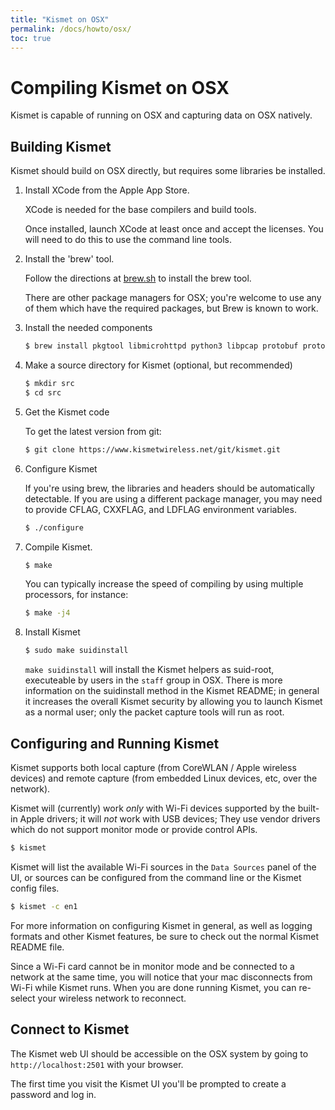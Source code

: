 ```yaml
---
title: "Kismet on OSX"
permalink: /docs/howto/osx/
toc: true
---
```


# Compiling Kismet on OSX

Kismet is capable of running on OSX and capturing data on OSX natively.

## Building Kismet

Kismet should build on OSX directly, but requires some libraries be installed.

1. Install XCode from the Apple App Store.   

    XCode is needed for the base compilers and build tools.
    
    Once installed, launch XCode at least once and accept the licenses.  You will need to do this to use the command line tools.

2. Install the 'brew' tool.

    Follow the directions at [brew.sh](https://brew.sh) to install the brew tool.

    There are other package managers for OSX; you're welcome to use any of them which have the required packages, but Brew is known to work.

3. Install the needed components

    ```bash
    $ brew install pkgtool libmicrohttpd python3 libpcap protobuf protobuf-c pcre
    ```

4. Make a source directory for Kismet (optional, but recommended)

    ```bash
    $ mkdir src
    $ cd src
    ```

5. Get the Kismet code

    To get the latest version from git:

    ```bash
    $ git clone https://www.kismetwireless.net/git/kismet.git
    ```

6. Configure Kismet

    If you're using brew, the libraries and headers should be automatically detectable.  If you are using a different package manager, you may need to provide CFLAG, CXXFLAG, and LDFLAG environment variables.
   
    ```bash
    $ ./configure
    ```

7. Compile Kismet.

    ```bash
    $ make
    ```

    You can typically increase the speed of compiling by using multiple processors, for instance:

    ```bash
    $ make -j4
    ```
   
8. Install Kismet

    ```bash
    $ sudo make suidinstall
    ```

    `make suidinstall` will install the Kismet helpers as suid-root, executeable by users in the `staff` group in OSX.  There is more information on the suidinstall method in the Kismet README; in general it increases the overall Kismet security by allowing you to launch Kismet as a normal user; only the packet capture tools will run as root.

## Configuring and Running Kismet

Kismet supports both local capture (from CoreWLAN / Apple wireless devices) and remote capture (from embedded Linux devices, etc, over the network).

Kismet will (currently) work *only* with Wi-Fi devices supported by the built-in Apple drivers; it will *not* work with USB devices; They use vendor drivers which do not support monitor mode or provide control APIs.

```bash
$ kismet
```

Kismet will list the available Wi-Fi sources in the `Data Sources` panel of the UI, or sources can be configured from the command line or the Kismet config files.

```bash
$ kismet -c en1
```

For more information on configuring Kismet in general, as well as logging formats and other Kismet features, be sure to check out the normal Kismet README file.

Since a Wi-Fi card cannot be in monitor mode and be connected to a network at the same time, you will notice that your mac disconnects from Wi-Fi while Kismet runs.  When you are done running Kismet, you can re-select your wireless network to reconnect.

## Connect to Kismet

The Kismet web UI should be accessible on the OSX system by going to `http://localhost:2501` with your browser.

The first time you visit the Kismet UI you'll be prompted to create a password and log in.  

